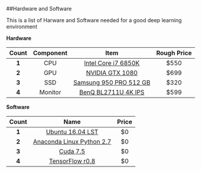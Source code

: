 ##Hardware and Software

This is a list of Harware and Software needed for a good deep learning environment

**Hardware**

| Count | Component        | Item | Rough Price  |
| :---: | :-------------: |:-------------:|:---:|
| **1** | CPU      | [Intel Core i7 6850K](http://wccftech.com/intel-broadwell-e-core-i7-6950x-price/) | $550 |
| **2** | GPU      | [NVIDIA GTX 1080](http://www.geforce.com/hardware/10series/geforce-gtx-1080)      | $699 |
| **3** | SSD      | [Samsung 950 PRO 512 GB](http://www.amazon.com/Samsung-950-PRO-Internal-MZ-V5P512BW/dp/B01639694M)      | $320 |
| **4** | Monitor  | [BenQ BL2711U 4K IPS](http://www.amazon.com/dp/B00RORBPEW/ref=twister_B00WO1H7CM?_encoding=UTF8&psc=1)| $599 |


**Software**

| Count |  Name |  Price  |
| :---: | :-------------: |:-------------:|
| **1** | [Ubuntu 16.04 LST](http://www.ubuntu.com/download/desktop)           | $0 |
| **2** | [Anaconda Linux Python 2.7](https://www.continuum.io/downloads)      | $0 |
| **3** | [Cuda 7.5](https://developer.nvidia.com/cuda-downloads)| $0 |
| **4** | [TensorFlow r0.8](https://www.tensorflow.org/versions/r0.8/get_started/os_setup.html#anaconda-installation)| $0 |

